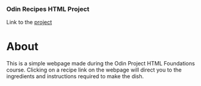 ### Odin Recipes HTML Project ###

Link to the [project](https://www.theodinproject.com/lessons/foundations-recipes)

# About

This is a simple webpage made during the Odin Project HTML Foundations course. Clicking on a recipe link on the webpage will direct you to the ingredients and instructions required to make the dish.
